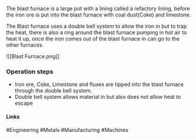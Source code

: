 The blast furnace is a large pot with a lining called a refactory lining, before the iron ore is put into the blast furnace with coal dust(Coke) and limestone.

The Blast furnace uses a double bell system to allow the iron in but to trap the heat, there is also a ring around the blast furnace pumping in hot air to heat it up, once the iron comes out of the blast furnace in can go to the other furnaces.

![[Blast Furnace.png]]

### Operation steps
- Iron ore, Coke, Limestone and fluxes are tipped into the blast furnace through the double bell system.
- Double bell system allows material in but also does not allow heat to escape


#### Links
#Engineering #Metals #Manufacturing #Machines 